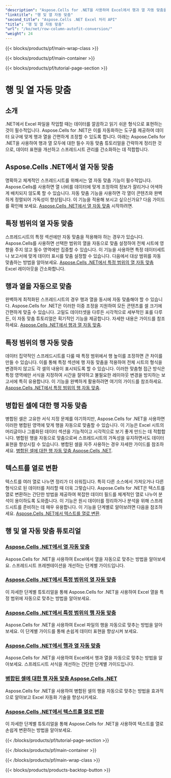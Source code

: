 ```yaml
---
"description": "Aspose.Cells for .NET을 사용하여 Excel에서 행과 열 자동 맞춤을 마스터하세요. 명확하고 전문적인 스프레드시트를 위한 단계별 튜토리얼을 통해 데이터 표시를 개선하세요."
"linktitle": "행 및 열 자동 맞춤"
"second_title": "Aspose.Cells .NET Excel 처리 API"
"title": "행 및 열 자동 맞춤"
"url": "/ko/net/row-column-autofit-conversion/"
"weight": 24
---
```


{{< blocks/products/pf/main-wrap-class >}}

{{< blocks/products/pf/main-container >}}

{{< blocks/products/pf/tutorial-page-section >}}

# 행 및 열 자동 맞춤

## 소개

.NET에서 Excel 파일을 작업할 때는 데이터를 깔끔하고 읽기 쉬운 형식으로 표현하는 것이 필수적입니다. Aspose.Cells for .NET은 이를 자동화하는 도구를 제공하여 데이터 요구에 맞게 행과 열을 간편하게 조정할 수 있도록 합니다. 아래는 Aspose.Cells for .NET을 사용하여 행과 열 모두에 대한 필수 자동 맞춤 튜토리얼을 간략하게 정리한 것으로, 데이터 표현을 개선하고 스프레드시트 관리를 간소화하는 데 적합합니다.

## Aspose.Cells .NET에서 열 자동 맞춤
명확하고 체계적인 스프레드시트를 위해서는 열 자동 맞춤 기능이 필수적입니다. Aspose.Cells를 사용하면 열 너비를 데이터에 맞게 조정하여 정보가 잘리거나 어색하게 배치되지 않도록 할 수 있습니다. 자동 맞춤 기능을 사용하면 각 열이 콘텐츠와 완벽하게 정렬되어 가독성이 향상됩니다. 이 기능을 적용해 보시고 싶으신가요? 다음 가이드를 확인해 보세요. [Aspose.Cells .NET에서 열 자동 맞춤](./autofit-column-aspose-cells/) 시작하려면.

## 특정 범위의 열 자동 맞춤
스프레드시트의 특정 섹션에만 자동 맞춤을 적용해야 하는 경우가 있습니다. Aspose.Cells를 사용하면 선택한 범위의 열을 자동으로 맞춤 설정하여 전체 시트에 영향을 주지 않고 필수 영역에만 집중할 수 있습니다. 이 기능을 사용하면 특정 데이터세트나 보고서에 맞게 데이터 표시를 맞춤 설정할 수 있습니다. 다음에서 대상 범위를 자동 맞춤하는 방법을 알아보세요. [Aspose.Cells .NET에서 특정 범위의 열 자동 맞춤](./autofit-column-specific-range/) Excel 레이아웃을 간소화합니다.

## 행과 열을 자동으로 맞춤
완벽하게 최적화된 스프레드시트의 경우 행과 열을 동시에 자동 맞춤해야 할 수 있습니다. Aspose.Cells for .NET은 이러한 이중 조정을 지원하여 모든 콘텐츠를 셀 크기에 간편하게 맞출 수 있습니다. 고밀도 데이터셋을 다루든 시각적으로 세부적인 표를 다루든, 이 자동 맞춤 튜토리얼은 획기적인 기능을 제공합니다. 자세한 내용은 가이드를 참조하세요. [Aspose.Cells .NET에서 행과 열 자동 맞춤](./autofit-rows-columns/).

## 특정 범위의 행 자동 맞춤
데이터 집약적인 스프레드시트를 다룰 때 특정 범위에서 행 높이를 조정하면 큰 차이를 만들 수 있습니다. 이를 통해 특정 섹션에 행 자동 맞춤을 적용하여 전체 시트의 형식을 변경하지 않고도 각 셀의 내용이 표시되도록 할 수 있습니다. 이러한 맞춤형 접근 방식은 특정 영역에만 서식을 지정하여 시간을 절약하고 불필요한 레이아웃 변경을 방지하는 보고서에 특히 유용합니다. 이 기능을 완벽하게 활용하려면 여기의 가이드를 참조하세요. [Aspose.Cells .NET에서 특정 범위의 행 자동 맞춤](./autofit-row-specific-range/).

## 병합된 셀에 대한 행 자동 맞춤
병합된 셀은 고유한 서식 지정 문제를 야기하지만, Aspose.Cells for .NET을 사용하면 이러한 병합된 영역에 맞게 행을 자동으로 맞춤할 수 있습니다. 이 기능은 Excel 시트의 머리글이나 그룹화된 데이터 섹션을 기능적이고 시각적으로 보기 좋게 만드는 데 적합합니다. 병합된 행을 자동으로 맞춤으로써 스프레드시트의 가독성을 유지하면서도 데이터 표현을 향상시킬 수 있습니다. 병합된 셀을 자주 사용하는 경우 자세한 가이드를 참조하세요. [병합된 셀에 대한 행 자동 맞춤 Aspose.Cells .NET](./autofit-rows-merged-cells/).

## 텍스트를 열로 변환
텍스트를 여러 열로 나누면 정리가 더 쉬워집니다. 특히 다른 소스에서 가져오거나 다른 형식으로 된 데이터를 처리할 때 더욱 그렇습니다. Aspose.Cells for .NET은 텍스트를 열로 변환하는 간단한 방법을 제공하여 복잡한 데이터 필드를 체계적인 열로 나누어 분석이 용이하도록 도와줍니다. 이 기능은 원시 데이터를 정리하거나 분석을 위해 스프레드시트를 준비하는 데 매우 유용합니다. 이 기능을 단계별로 알아보려면 다음을 참조하세요. [Aspose.Cells .NET에서 텍스트를 열로 변환](./convert-text-to-columns/).

## 행 및 열 자동 맞춤 튜토리얼
### [Aspose.Cells .NET에서 열 자동 맞춤](./autofit-column-aspose-cells/)
Aspose.Cells for .NET을 사용하여 Excel에서 열을 자동으로 맞추는 방법을 알아보세요. 스프레드시트 프레젠테이션을 개선하는 단계별 가이드입니다.
### [Aspose.Cells .NET에서 특정 범위의 열 자동 맞춤](./autofit-column-specific-range/)
이 자세한 단계별 튜토리얼을 통해 Aspose.Cells for .NET을 사용하여 Excel 열을 특정 범위에 자동으로 맞추는 방법을 알아보세요.
### [Aspose.Cells .NET에서 특정 범위의 행 자동 맞춤](./autofit-row-specific-range/)
Aspose.Cells for .NET을 사용하여 Excel 파일의 행을 자동으로 맞추는 방법을 알아보세요. 이 단계별 가이드를 통해 손쉽게 데이터 표현을 향상시켜 보세요.
### [Aspose.Cells .NET에서 행과 열 자동 맞춤](./autofit-rows-columns/)
Aspose.Cells for .NET을 사용하여 Excel에서 행과 열을 자동으로 맞추는 방법을 알아보세요. 스프레드시트 서식을 개선하는 간단한 단계별 가이드입니다.
### [병합된 셀에 대한 행 자동 맞춤 Aspose.Cells .NET](./autofit-rows-merged-cells/)
Aspose.Cells for .NET을 사용하여 병합된 셀의 행을 자동으로 맞추는 방법을 효과적으로 알아보고 Excel 자동화 기술을 향상시키세요.
### [Aspose.Cells .NET에서 텍스트를 열로 변환](./convert-text-to-columns/)
이 자세한 단계별 튜토리얼을 통해 Aspose.Cells for .NET을 사용하여 텍스트를 열로 손쉽게 변환하는 방법을 알아보세요.

{{< /blocks/products/pf/tutorial-page-section >}}

{{< /blocks/products/pf/main-container >}}

{{< /blocks/products/pf/main-wrap-class >}}

{{< blocks/products/products-backtop-button >}}